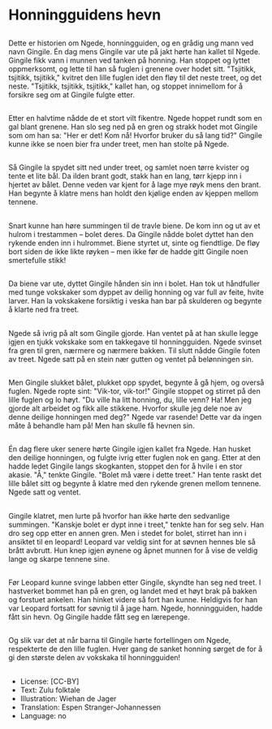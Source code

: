 # Honningguidens hevn

##
Dette er historien om Ngede, honningguiden, og en grådig ung mann ved navn Gingile. Én dag mens Gingile var ute på jakt hørte han kallet til Ngede. Gingile fikk vann i munnen ved tanken på honning. Han stoppet og lyttet oppmerksomt, og lette til han så fuglen i grenene over hodet sitt. "Tsjitikk, tsjitikk, tsjitikk," kvitret den lille fuglen idet den fløy til det neste treet, og det neste. "Tsjitikk, tsjitikk, tsjitikk," kallet han, og stoppet innimellom for å forsikre seg om at Gingile fulgte etter.

##
Etter en halvtime nådde de et stort vilt fikentre. Ngede hoppet rundt som en gal blant grenene. Han slo seg ned på en gren og strakk hodet mot Gingile som om han sa: "Her er det! Kom nå! Hvorfor bruker du så lang tid?" Gingile kunne ikke se noen bier fra under treet, men han stolte på Ngede.

##
Så Gingile la spydet sitt ned under treet, og samlet noen tørre kvister og tente et lite bål. Da ilden brant godt, stakk han en lang, tørr kjepp inn i hjertet av bålet. Denne veden var kjent for å lage mye røyk mens den brant. Han begynte å klatre mens han holdt den kjølige enden av kjeppen mellom tennene.

##
Snart kunne han høre summingen til de travle biene. De kom inn og ut av et hulrom i trestammen – bolet deres. Da Gingile nådde bolet dyttet han den rykende enden inn i hulrommet. Biene styrtet ut, sinte og fiendtlige. De fløy bort siden de ikke likte røyken – men ikke før de hadde gitt Gingile noen smertefulle stikk!

##
Da biene var ute, dyttet Gingile hånden sin inn i bolet. Han tok ut håndfuller med tunge vokskaker som dyppet av deilig honning og var full av feite, hvite larver. Han la vokskakene forsiktig i veska han bar på skulderen og begynte å klarte ned fra treet.

##
Ngede så ivrig på alt som Gingile gjorde. Han ventet på at han skulle legge igjen en tjukk vokskake som en takkegave til honningguiden. Ngede svinset fra gren til gren, nærmere og nærmere bakken. Til slutt nådde Gingile foten av treet. Ngede satt på en stein nær gutten og ventet på belønningen sin.

##
Men Gingile slukket bålet, plukket opp spydet, begynte å gå hjem, og overså fuglen. Ngede ropte sint: "Vik-tor, vik-tor!" Gingile stoppet og stirret på den lille fuglen og lo høyt. "Du ville ha litt honning, du, lille venn? Ha! Men jeg gjorde alt arbeidet og fikk alle stikkene. Hvorfor skulle jeg dele noe av denne deilige honningen med deg?" Ngede var rasende! Dette var da ingen måte å behandle ham på! Men han skulle få hevnen sin.

##
Én dag flere uker senere hørte Gingile igjen kallet fra Ngede. Han husket den deilige honningen, og fulgte ivrig etter fuglen nok en gang. Etter at den hadde ledet Gingile langs skogkanten, stoppet den for å hvile i en stor akasie. "Å," tenkte Gingile. "Bolet må være i dette treet." Han tente raskt det lille bålet sitt og begynte å klatre med den rykende grenen mellom tennene. Ngede satt og ventet.

##
Gingile klatret, men lurte på hvorfor han ikke hørte den sedvanlige summingen. "Kanskje bolet er dypt inne i treet," tenkte han for seg selv. Han dro seg opp etter en annen gren. Men i stedet for bolet, stirret han inn i ansiktet til en leopard! Leopard var veldig sint for at søvnen hennes ble så brått avbrutt. Hun knep igjen øynene og åpnet munnen for å vise de veldig lange og skarpe tennene sine.

##
Før Leopard kunne svinge labben etter Gingile, skyndte han seg ned treet. I hastverket bommet han på en gren, og landet med et høyt brak  på bakken og forstuet ankelen. Han hinket videre så fort han kunne. Heldigvis for han var Leopard fortsatt for søvnig til å jage ham. Ngede, honningguiden, hadde fått sin hevn. Og Gingile hadde fått seg en lærepenge.

##
Og slik var det at når barna til Gingile hørte fortellingen om Ngede, respekterte de den lille fuglen. Hver gang de sanket honning sørget de for å gi den største delen av vokskaka til honningguiden!

##
* License: [CC-BY]
* Text: Zulu folktale
* Illustration: Wiehan de Jager
* Translation: Espen Stranger-Johannessen
* Language: no
